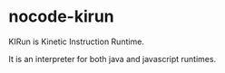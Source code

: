 # nocode-kirun
KIRun is Kinetic Instruction Runtime.

It is an interpreter for both java and javascript runtimes.
